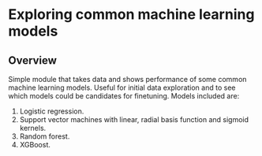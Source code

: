 # Exploring common machine learning models 


## Overview 

Simple module that takes data and shows performance of some common machine learning models. Useful for initial data exploration and to see which models could be candidates for finetuning. Models included are: 

1. Logistic regression. 
2. Support vector machines with linear, radial basis function and sigmoid kernels. 
3. Random forest. 
4. XGBoost. 

